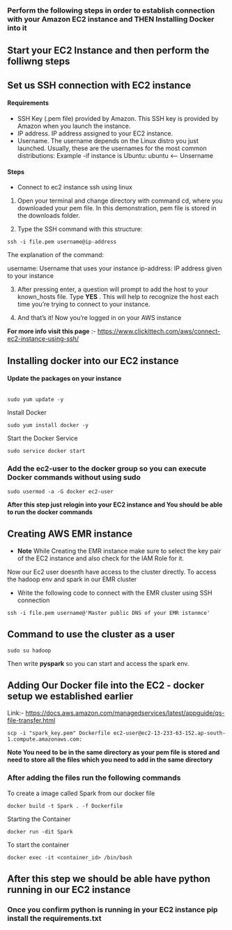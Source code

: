 ### Perform the following steps in order to establish connection with your Amazon EC2 instance and THEN Installing Docker into it

## Start your EC2 Instance and then perform the folliwng steps 

## Set us SSH connection with EC2 instance 

#### Requirements
* SSH Key (.pem file) provided by Amazon. This SSH key is provided by Amazon when you launch the instance.
* IP address. IP address assigned to your EC2 instance.
* Username. The username depends on the Linux distro you just launched. Usually, these are the usernames for the most common distributions: Example -if instance is Ubuntu: ubuntu <-- Unsername

#### Steps 
* Connect to ec2 instance ssh using linux 
1. Open your terminal and change directory with command cd, where you downloaded your pem file. In this demonstration, pem file is stored in the downloads folder.
   
2. Type the SSH command with this structure:

```
ssh -i file.pem username@ip-address
```
The explanation of the command:

username: Username that uses your instance
ip-address: IP address given to your instance

3. After pressing enter, a question will prompt to add the host to your known_hosts file. Type **YES** .
This will help to recognize the host each time you’re trying to connect to your instance.

4. And that’s it! Now you’re logged in on your AWS instance

**For more info visit this page** :- https://www.clickittech.com/aws/connect-ec2-instance-using-ssh/ 

## Installing docker into our EC2 instance 
#### Update the packages on your instance
```

sudo yum update -y
```

Install Docker
```
sudo yum install docker -y
```

Start the Docker Service
```
sudo service docker start
```

### Add the ec2-user to the docker group so you can execute Docker commands without using sudo 
```
sudo usermod -a -G docker ec2-user
```
**After this step just relogin into your EC2 instance and You should be able to run the docker commands**

## Creating AWS EMR instance
* **Note** While Creating the EMR instance make sure to select the key pair of the EC2 instance and also check for the IAM Role for it.

Now our Ec2 user doesnth have access to the cluster directly. To access the hadoop env and spark in our EMR cluster 

* Write the following code to connect with the EMR cluster using SSH connection

```
ssh -i file.pem username@'Master public DNS of your EMR istanmce'
```
## Command to use the cluster as a user

```
sudo su hadoop
```
Then write **pyspark** so you can start and access the spark env. 

## Adding Our Docker file into the EC2 - docker setup we established earlier 

Link:- https://docs.aws.amazon.com/managedservices/latest/appguide/qs-file-transfer.html

```
scp -i "spark_key.pem" Dockerfile ec2-user@ec2-13-233-63-152.ap-south-1.compute.amazonaws.com:
```
**Note You need to be in the same  directory as your pem file is stored and need to store all the files which you need to add in the same directory**

### After adding the files run the following commands 
To create a image called Spark from our docker file  
```
docker build -t Spark . -f Dockerfile     
```
Starting the Container
```
docker run -dit Spark                     
```
To start the container
```
docker exec -it <container_id> /bin/bash 
```

## After this step we should be able have python running in our EC2 instance

### Once you confirm python is running in your EC2 instance pip install the requirements.txt 


